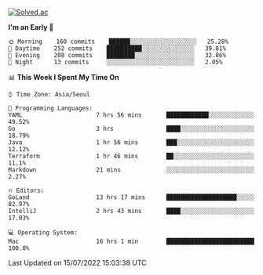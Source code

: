 [![Solved.ac](http://mazassumnida.wtf/api/v2/generate_badge?boj=kuckjwi)](https://solved.ac/kuckjwi)
<!--START_SECTION:waka-->
**I'm an Early 🐤** 

```text
🌞 Morning    160 commits    ██████░░░░░░░░░░░░░░░░░░░   25.28% 
🌆 Daytime    252 commits    ██████████░░░░░░░░░░░░░░░   39.81% 
🌃 Evening    208 commits    ████████░░░░░░░░░░░░░░░░░   32.86% 
🌙 Night      13 commits     ░░░░░░░░░░░░░░░░░░░░░░░░░   2.05%

```


📊 **This Week I Spent My Time On** 

```text
⌚︎ Time Zone: Asia/Seoul

💬 Programming Languages: 
YAML                     7 hrs 56 mins       ████████████░░░░░░░░░░░░░   49.52% 
Go                       3 hrs               ████░░░░░░░░░░░░░░░░░░░░░   18.79% 
Java                     1 hr 56 mins        ███░░░░░░░░░░░░░░░░░░░░░░   12.12% 
Terraform                1 hr 46 mins        ██░░░░░░░░░░░░░░░░░░░░░░░   11.1% 
Markdown                 21 mins             ░░░░░░░░░░░░░░░░░░░░░░░░░   2.27%

🔥 Editors: 
GoLand                   13 hrs 17 mins      ████████████████████░░░░░   82.97% 
IntelliJ                 2 hrs 43 mins       ████░░░░░░░░░░░░░░░░░░░░░   17.03%

💻 Operating System: 
Mac                      16 hrs 1 min        █████████████████████████   100.0%

```


 Last Updated on 15/07/2022 15:03:38 UTC
<!--END_SECTION:waka-->

